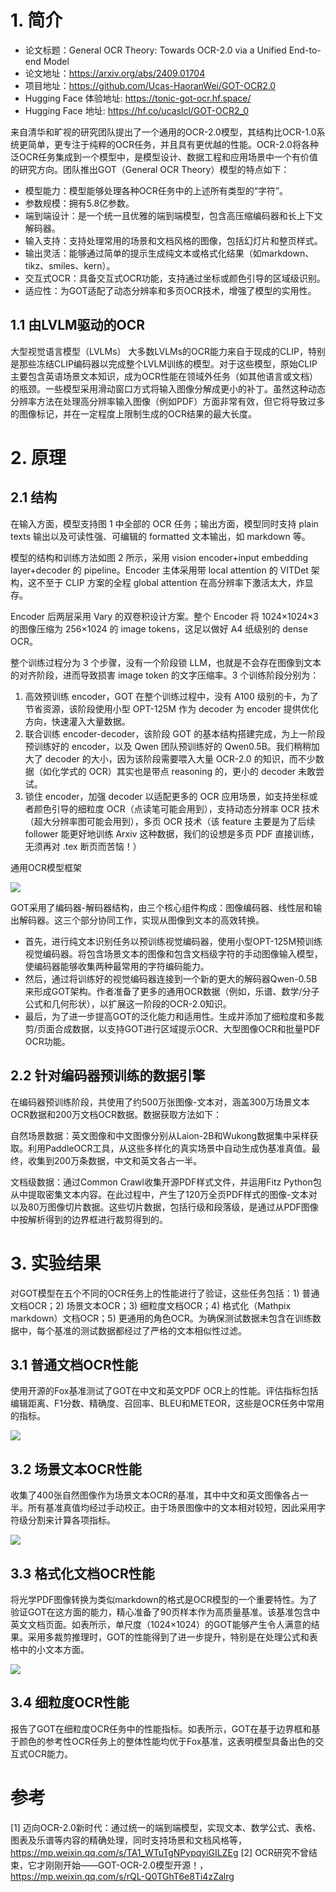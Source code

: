 # 1. 简介

- 论文标题：General OCR Theory: Towards OCR-2.0 via a Unified End-to-end Model
- 论文地址：https://arxiv.org/abs/2409.01704
- 项目地址：https://github.com/Ucas-HaoranWei/GOT-OCR2.0
- Hugging Face 体验地址: https://tonic-got-ocr.hf.space/
- Hugging Face 地址: https://hf.co/ucaslcl/GOT-OCR2_0

来自清华和旷视的研究团队提出了一个通用的OCR-2.0模型，其结构比OCR-1.0系统更简单，更专注于纯粹的OCR任务，并且具有更优越的性能。OCR-2.0将各种泛OCR任务集成到一个模型中，是模型设计、数据工程和应用场景中一个有价值的研究方向。团队推出GOT（General OCR Theory）模型的特点如下：

- 模型能力：模型能够处理各种OCR任务中的上述所有类型的“字符”。
- 参数规模：拥有5.8亿参数。
- 端到端设计：是一个统一且优雅的端到端模型，包含高压缩编码器和长上下文解码器。
- 输入支持：支持处理常用的场景和文档风格的图像，包括幻灯片和整页样式。
- 输出灵活：能够通过简单的提示生成纯文本或格式化结果（如markdown、tikz、smiles、kern）。
- 交互式OCR：具备交互式OCR功能，支持通过坐标或颜色引导的区域级识别。
- 适应性：为GOT适配了动态分辨率和多页OCR技术，增强了模型的实用性。

## 1.1 由LVLM驱动的OCR

大型视觉语言模型（LVLMs） 大多数LVLMs的OCR能力来自于现成的CLIP，特别是那些冻结CLIP编码器以完成整个LVLM训练的模型。对于这些模型，原始CLIP主要包含英语场景文本知识，成为OCR性能在领域外任务（如其他语言或文档）的瓶颈。一些模型采用滑动窗口方式将输入图像分解成更小的补丁。虽然这种动态分辨率方法在处理高分辨率输入图像（例如PDF）方面非常有效，但它将导致过多的图像标记，并在一定程度上限制生成的OCR结果的最大长度。

# 2. 原理
## 2.1 结构

在输入方面，模型支持图 1 中全部的 OCR 任务；输出方面，模型同时支持 plain texts 输出以及可读性强、可编辑的 formatted 文本输出，如 markdown 等。

模型的结构和训练方法如图 2 所示，采用 vision encoder+input embedding layer+decoder 的 pipeline。Encoder 主体采用带 local attention 的 VITDet 架构，这不至于 CLIP 方案的全程 global attention 在高分辨率下激活太大，炸显存。

Encoder 后两层采用 Vary 的双卷积设计方案。整个 Encoder 将 1024×1024×3 的图像压缩为 256×1024 的 image tokens，这足以做好 A4 纸级别的 dense OCR。

整个训练过程分为 3 个步骤，没有一个阶段锁 LLM，也就是不会存在图像到文本的对齐阶段，进而导致损害 image token 的文字压缩率。3 个训练阶段分别为：

1. 高效预训练 encoder，GOT 在整个训练过程中，没有 A100 级别的卡，为了节省资源，该阶段使用小型 OPT-125M 作为 decoder 为 encoder 提供优化方向，快速灌入大量数据。
2. 联合训练 encoder-decoder，该阶段 GOT 的基本结构搭建完成，为上一阶段预训练好的 encoder，以及 Qwen 团队预训练好的 Qwen0.5B。我们稍稍加大了 decoder 的大小，因为该阶段需要喂入大量 OCR-2.0 的知识，而不少数据（如化学式的 OCR）其实也是带点 reasoning 的，更小的 decoder 未敢尝试。
3. 锁住 encoder，加强 decoder 以适配更多的 OCR 应用场景，如支持坐标或者颜色引导的细粒度 OCR（点读笔可能会用到），支持动态分辨率 OCR 技术（超大分辨率图可能会用到），多页 OCR 技术（该 feature 主要是为了后续 follower 能更好地训练 Arxiv 这种数据，我们的设想是多页 PDF 直接训练，无须再对 .tex 断页而苦恼！）

通用OCR模型框架

![](.01_OCR2.0总结_images/框架.png)

GOT采用了编码器-解码器结构，由三个核心组件构成：图像编码器、线性层和输出解码器。这三个部分协同工作，实现从图像到文本的高效转换。
- 首先，进行纯文本识别任务以预训练视觉编码器，使用小型OPT-125M预训练视觉编码器。将包含场景文本的图像和包含文档级字符的手动图像输入模型，使编码器能够收集两种最常用的字符编码能力。
- 然后，通过将训练好的视觉编码器连接到一个新的更大的解码器Qwen-0.5B来形成GOT架构。作者准备了更多的通用OCR数据（例如，乐谱、数学/分子公式和几何形状），以扩展这一阶段的OCR-2.0知识。
- 最后，为了进一步提高GOT的泛化能力和适用性。生成并添加了细粒度和多裁剪/页面合成数据，以支持GOT进行区域提示OCR、大型图像OCR和批量PDF OCR功能。

## 2.2 针对编码器预训练的数据引擎

在编码器预训练阶段，共使用了约500万张图像-文本对，涵盖300万场景文本OCR数据和200万文档OCR数据。数据获取方法如下：

自然场景数据：英文图像和中文图像分别从Laion-2B和Wukong数据集中采样获取。利用PaddleOCR工具，从这些多样化的真实场景中自动生成伪基准真值。最终，收集到200万条数据，中文和英文各占一半。

文档级数据：通过Common Crawl收集开源PDF样式文件，并运用Fitz Python包从中提取密集文本内容。在此过程中，产生了120万全页PDF样式的图像-文本对以及80万图像切片数据。这些切片数据，包括行级和段落级，是通过从PDF图像中按解析得到的边界框进行裁剪得到的。

# 3. 实验结果

对GOT模型在五个不同的OCR任务上的性能进行了验证，这些任务包括：1) 普通文档OCR；2) 场景文本OCR；3) 细粒度文档OCR；4) 格式化（Mathpix markdown）文档OCR；5) 更通用的角色OCR。为确保测试数据未包含在训练数据中，每个基准的测试数据都经过了严格的文本相似性过滤。

## 3.1 普通文档OCR性能

使用开源的Fox基准测试了GOT在中文和英文PDF OCR上的性能。评估指标包括编辑距离、F1分数、精确度、召回率、BLEU和METEOR，这些是OCR任务中常用的指标。

![](.01_OCR2.0总结_images/性能对比.png)

## 3.2 场景文本OCR性能

收集了400张自然图像作为场景文本OCR的基准，其中中文和英文图像各占一半。所有基准真值均经过手动校正。由于场景图像中的文本相对较短，因此采用字符级分割来计算各项指标。

![](.01_OCR2.0总结_images/性能2.png)

## 3.3 格式化文档OCR性能

将光学PDF图像转换为类似markdown的格式是OCR模型的一个重要特性。为了验证GOT在这方面的能力，精心准备了90页样本作为高质量基准。该基准包含中英文文档页面。如表所示，单尺度（1024×1024）的GOT能够产生令人满意的结果。采用多裁剪推理时，GOT的性能得到了进一步提升，特别是在处理公式和表格中的小文本方面。

![](.01_OCR2.0总结_images/性能3.png)

## 3.4 细粒度OCR性能

报告了GOT在细粒度OCR任务中的性能指标。如表所示，GOT在基于边界框和基于颜色的参考性OCR任务上的整体性能均优于Fox基准，这表明模型具备出色的交互式OCR能力。



# 参考

[1] 迈向OCR-2.0新时代：通过统一的端到端模型，实现文本、数学公式、表格、图表及乐谱等内容的精确处理，同时支持场景和文档风格等，https://mp.weixin.qq.com/s/TA1_WTuTgNPypqyiGILZEg
[2] OCR研究不曾结束，它才刚刚开始——GOT-OCR-2.0模型开源！，https://mp.weixin.qq.com/s/rQL-Q0TGhT6e8Ti4zZalrg
